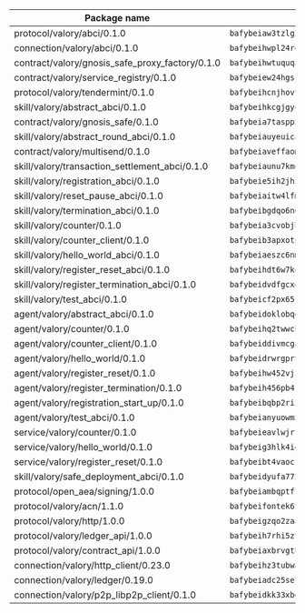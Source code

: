 | Package name                                                  | Package hash                                                  |
| ------------------------------------------------------------- | ------------------------------------------------------------- |
| protocol/valory/abci/0.1.0                                    | `bafybeiaw3tzlg3rkvnn5fcufblktmfwngmxugn4yo7pyjp76zz6aqtqcay` |
| connection/valory/abci/0.1.0                                  | `bafybeihwpl24rodaaacw5dpsmeazaaelm5j263fqderxm5xn7f5penm2bq` |
| contract/valory/gnosis_safe_proxy_factory/0.1.0               | `bafybeihwtuquqaimamkv26ucnyis4hc6lya34xwsx5n7hiksssnwfkekie` |
| contract/valory/service_registry/0.1.0                        | `bafybeiew24hgsjdasaqiikhulfa2rxgnh7pzpv2zzfwnsyfzbnrcj6dvjm` |
| protocol/valory/tendermint/0.1.0                              | `bafybeihcnjhovvyyfbkuw5sjyfx2lfd4soeocfqzxz54g67333m6nk5gxq` |
| skill/valory/abstract_abci/0.1.0                              | `bafybeihkcgjgyoleu6jgwhpffkzvflmybajlz5k2fkxhl3nngbbo6xzlsy` |
| contract/valory/gnosis_safe/0.1.0                             | `bafybeia7taspp5boe5235fdv5ejdix7fdhyy4kwp26qx2ng2oo3k7kk7iy` |
| skill/valory/abstract_round_abci/0.1.0                        | `bafybeiauyeuicacawysylcsj7mzerrx7betibizhy67zvxklkgfn7hakmi` |
| contract/valory/multisend/0.1.0                               | `bafybeiaveffaomsnmsc5hx62o77u7ilma6eipox7m5lrwa56737ektva3i` |
| skill/valory/transaction_settlement_abci/0.1.0                | `bafybeiaunu7kmexs6bkizv4bwefjb3id7dxxxpu2k24eieoepbx6uk36le` |
| skill/valory/registration_abci/0.1.0                          | `bafybeie5ih2jhxfjaqlktbd32i7ipws7vodkvu6r4d6gaivk4k2ylj43ie` |
| skill/valory/reset_pause_abci/0.1.0                           | `bafybeiaitw4lfmud7u6hvzvpf3z6bdhhdvhvesr5i67v46vb2yp65g4hwi` |
| skill/valory/termination_abci/0.1.0                           | `bafybeibgdqo6n64n7sp4nqdcc7evi4vbztcwedbb755m7whp6cxurjtrii` |
| skill/valory/counter/0.1.0                                    | `bafybeia3cvobjbvqfewxtfruu2yoefhv6x6s5jtkxpui6vatbym3otkumm` |
| skill/valory/counter_client/0.1.0                             | `bafybeib3apxotnry7gt6a5q2cesdobjlcb5bjqjuzwnp4f5naozbiyxvja` |
| skill/valory/hello_world_abci/0.1.0                           | `bafybeiaeszc6nm5ydsspphfw57fa2xoxj3s4zrdnm5oidkz4add3crqtrm` |
| skill/valory/register_reset_abci/0.1.0                        | `bafybeihdt6w7ko2i5s2ijuttcoay35kybpoede4oe624rht5ngcvz6onhi` |
| skill/valory/register_termination_abci/0.1.0                  | `bafybeidvdfgcxqz3q2li6bfsgervzbd4keg6pcdhbpbvvoefjzm3iartsa` |
| skill/valory/test_abci/0.1.0                                  | `bafybeicf2px65jnmx4zav2czlfgxgyvlenbirdbaazogclyliqw7b6fnie` |
| agent/valory/abstract_abci/0.1.0                              | `bafybeidoklobqgrb47oxxqnnkgadhgmg6qzusoy4gtyharj7sfsqe7ge3u` |
| agent/valory/counter/0.1.0                                    | `bafybeihq2twwcbdwc5mayl7bpzexq64aml2heznfszsaxoojzyzqttloq4` |
| agent/valory/counter_client/0.1.0                             | `bafybeiddivmcgauqdsbiedeenckltzyaukmyi3e4ccxp4cssqlqyadffwe` |
| agent/valory/hello_world/0.1.0                                | `bafybeidrwrgprv4q3te7jfs7o5233fz5fzhzv5zhajuvfvlw6k7juhxvu4` |
| agent/valory/register_reset/0.1.0                             | `bafybeihw452vjilarhleh54u2uhoa6j7wtxjlkmcianh3a3df5pyx5clg4` |
| agent/valory/register_termination/0.1.0                       | `bafybeih456pb4fg6gbqcgk7inudp5u5rlg4qxqj345pru35ybt2fgir7cu` |
| agent/valory/registration_start_up/0.1.0                      | `bafybeibqbp2riiv5upfxg6svc5y5tvsv3qjc4wmf3za6qgjqnyywuxxbye` |
| agent/valory/test_abci/0.1.0                                  | `bafybeianyuowm36gr2bzria7f5kimdxphr4qh5h3mddvwot5ynwww6yski` |
| service/valory/counter/0.1.0                                  | `bafybeieavlwjrtbj43miapopwqtq7ztxv2opg7y6o23qz3zbchishnrory` |
| service/valory/hello_world/0.1.0                              | `bafybeig3hlk4ieua5rth4e67kz556rjx3rwvojdejogc3uydynq7lk4zdm` |
| service/valory/register_reset/0.1.0                           | `bafybeibt4vaoczkusfreketrfxy7q53ooqe34tktfaoxclaqzjxqflb7tu` |
| skill/valory/safe_deployment_abci/0.1.0                       | `bafybeidyufa772etxtditoxajc7h5xxtmimwq3g6skmgbfw4appw657y2i` |
| protocol/open_aea/signing/1.0.0                               | `bafybeiambqptflge33eemdhis2whik67hjplfnqwieoa6wblzlaf7vuo44` |
| protocol/valory/acn/1.1.0                                     | `bafybeifontek6tvaecatoauiule3j3id6xoktpjubvuqi3h2jkzqg7zh7a` |
| protocol/valory/http/1.0.0                                    | `bafybeigzqo2zaakcjtzzsm6dh4x73v72xg6ctk6muyp5uq5ueb7y34fbxy` |
| protocol/valory/ledger_api/1.0.0                              | `bafybeih7rhi5zvfvwakx5ifgxsz2cfipeecsh7bm3gnudjxtvhrygpcftq` |
| protocol/valory/contract_api/1.0.0                            | `bafybeiaxbrvgtbdrh4lslskuxyp4awyr4whcx3nqq5yrr6vimzsxg5dy64` |
| connection/valory/http_client/0.23.0                          | `bafybeihz3tubwado7j3wlivndzzuj3c6fdsp4ra5r3nqixn3ufawzo3wii` |
| connection/valory/ledger/0.19.0                               | `bafybeiadc25se7dgnn4mufztwpzdono4xsfs45qknzdqyi3gckn6ccuv44` |
| connection/valory/p2p_libp2p_client/0.1.0                     | `bafybeidkk33xbga54szmitk6uwsi3ef56hbbdbuasltqtiyki34hgfpnxa` |
